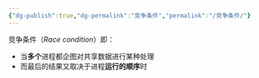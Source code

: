 ```yaml
---
{"dg-publish":true,"dg-permalink":"竞争条件","permalink":"/竞争条件/"}
---
```



竞争条件（*Race condition*）即：

- 当**多个**进程都企图对共享数据进行某种处理
- 而最后的结果又取决于进程**运行的顺序**时